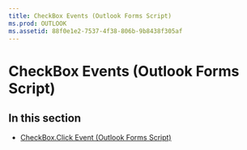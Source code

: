 ```yaml
---
title: CheckBox Events (Outlook Forms Script)
ms.prod: OUTLOOK
ms.assetid: 88f0e1e2-7537-4f38-806b-9b8438f305af
---
```



# CheckBox Events (Outlook Forms Script)

## In this section


-  [CheckBox.Click Event (Outlook Forms Script)](checkbox-click-event-outlook-forms-script.md)
    

